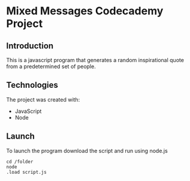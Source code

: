 # Mixed Messages Codecademy Project

## Introduction
This is a javascript program that generates a random inspirational quote from a predetermined set of people.

## Technologies
The project was created with:
- JavaScript
- Node

## Launch
To launch the program download the script and run using node.js
```
cd /folder
node
.load script.js
```